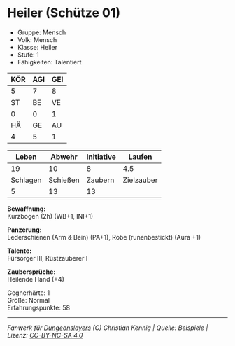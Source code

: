 # Heiler (Schütze 01)  
- Gruppe: Mensch  
- Volk: Mensch  
- Klasse: Heiler  
- Stufe: 1  
- Fähigkeiten: Talentiert  


| KÖR | AGI | GEI |  
| --- | --- | --- |  
| 5   | 7   | 8   |
| ST  | BE  | VE  |  
| 0   | 0   | 1   |
| HÄ  | GE  | AU  |  
| 4   | 5   | 1   |


| Leben    | Abwehr   | Initiative | Laufen     |
| -------- | -------- | ---------- | ---------- |
| 19       | 10       | 8          | 4.5        |
| Schlagen | Schießen | Zaubern    | Zielzauber |
| 5        | 13       | 13         |            |

**Bewaffnung:**  
Kurzbogen (2h) (WB+1, INI+1)

**Panzerung:**  
Lederschienen (Arm & Bein) (PA+1), Robe (runenbestickt) (Aura +1)

**Talente:**  
Fürsorger III, Rüstzauberer I

**Zaubersprüche:**  
Heilende Hand (+4)

Gegnerhärte: 1  
Größe: Normal  
Erfahrungspunkte: 58  



___
*Fanwerk für [Dungeonslayers](https://www.dungeonslayers.net/) (C) Christian Kennig | Quelle: Beispiele | Lizenz: [CC-BY-NC-SA 4.0](https://creativecommons.org/licenses/by-nc-sa/4.0/deed.de)*